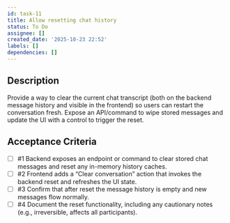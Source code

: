 ```yaml
---
id: task-11
title: Allow resetting chat history
status: To Do
assignee: []
created_date: '2025-10-23 22:52'
labels: []
dependencies: []
---
```


## Description

<!-- SECTION:DESCRIPTION:BEGIN -->
Provide a way to clear the current chat transcript (both on the backend message history and visible in the frontend) so users can restart the conversation fresh. Expose an API/command to wipe stored messages and update the UI with a control to trigger the reset.
<!-- SECTION:DESCRIPTION:END -->

## Acceptance Criteria
<!-- AC:BEGIN -->
- [ ] #1 Backend exposes an endpoint or command to clear stored chat messages and reset any in-memory history caches.
- [ ] #2 Frontend adds a “Clear conversation” action that invokes the backend reset and refreshes the UI state.
- [ ] #3 Confirm that after reset the message history is empty and new messages flow normally.
- [ ] #4 Document the reset functionality, including any cautionary notes (e.g., irreversible, affects all participants).
<!-- AC:END -->
